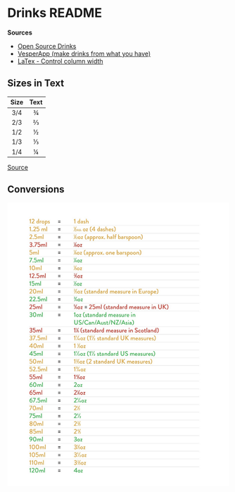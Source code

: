 # Drinks README

__Sources__

- [Open Source Drinks](https://github.com/alfg/opendrinks)
- [VesperApp (make drinks from what you have)](https://drinkrecipes.herokuapp.com/) 
- [LaTex - Control column width](https://texblog.org/2019/06/03/control-the-width-of-table-columns-tabular-in-latex/)

## Sizes in Text

|  Size  |  Text  |
|:------:|:------:|
| 3/4    | ¾      |
| 2/3    | ⅔      |
| 1/2    | ½      |
| 1/3    | ⅓      |
| 1/4    | ¼      |

[Source](https://en.wikipedia.org/wiki/Number_Forms)

## Conversions

![](conversions.png)
